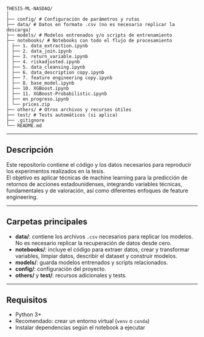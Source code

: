 


```

THESIS-ML-NASDAQ/
│
├── config/ # Configuración de parámetros y rutas
├── data/ # Datos en formato .csv (no es necesario replicar la descarga)
├── models/ # Modelos entrenados y/o scripts de entrenamiento
├── notebooks/ # Notebooks con todo el flujo de procesamiento
│ ├── 1. data_extraction.ipynb
│ ├── 2. data_join.ipynb
│ ├── 3. return_variable.ipynb
│ ├── 4. riskadjusted.ipynb
│ ├── 5. data_cleansing.ipynb
│ ├── 6. data_description copy.ipynb
│ ├── 7. feature engineering copy.ipynb
│ ├── 8. base_model.ipynb
│ ├── 10. XGBoost.ipynb
│ ├── 11. XGBoost-Probabilistic.ipynb
│ ├── en progreso.ipynb
│ └── prices.zip
├── others/ # Otros archivos y recursos útiles
├── test/ # Tests automáticos (si aplica)
├── .gitignore
└── README.md

```


---

## Descripción

Este repositorio contiene el código y los datos necesarios para reproducir los experimentos realizados en la tesis.  
El objetivo es aplicar técnicas de machine learning para la predicción de retornos de acciones estadounidenses, integrando variables técnicas, fundamentales y de valoración, así como diferentes enfoques de feature engineering.

---

## Carpetas principales

- **data/**: contiene los archivos `.csv` necesarios para replicar los modelos. No es necesario replicar la recuperación de datos desde cero.
- **notebooks/**: incluye el código para extraer datos, crear y transformar variables, limpiar datos, describir el dataset y construir modelos.
- **models/**: guarda modelos entrenados y scripts relacionados.
- **config/**: configuración del proyecto.
- **others/** y **test/**: recursos adicionales y tests.

---

## Requisitos

- Python 3+
- Recomendado: crear un entorno virtual (`venv` o `conda`)
- Instalar dependencias según el notebook a ejecutar

